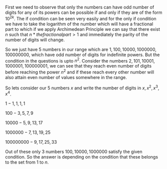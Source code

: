 First we need to observe that only the numbers can have odd number of digits for any of its powers can be possible if and only if they are of the form $10^{2k}$. The if condition can be seen very easily and for the only if condition we have to take the logarithm of the number which will have a fractional part to which if we apply Archimedean Principle we can say that there exist $n$ such that $n*the fractional part>1$ and immediately the parity of the number of digits will change.

So we just have $5$ numbers in our range which are $1,100,10000,1000000,100000000$, which have odd number of digits for indefinite powers. But the condition in the questions is upto $n^2$. Consider the numbers $2,101,10001,1000001,100000001$, we can see that they reach even number of digits before reaching the power $n^2$ and if these reach every other number will also attain even number of values somewhere in the range.  

So lets consider our $5$ numbers $x$ and write the number of digits in $x,x^2,x^3,x^4$. 

$1 - 1,1,1,1$

$100 - 3,5,7,9$

$10000 - 5,9,13,17$

$1000000 - 7,13,19,25$

$100000000 - 9,17,25,33$

Out of these only $3$ numbers $100,10000,1000000$ satisfy the given condition. So the answer is depending on the condition that these belongs to the set from $1$ to $n$.